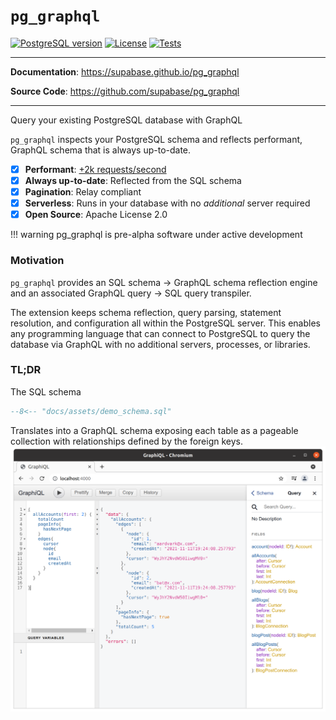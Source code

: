 # `pg_graphql`

<p>
<a href=""><img src="https://img.shields.io/badge/postgresql-13+-blue.svg" alt="PostgreSQL version" height="18"></a>
<a href="https://github.com/supabase/pg_graphql/blob/master/LICENSE"><img src="https://img.shields.io/pypi/l/markdown-subtemplate.svg" alt="License" height="18"></a>
<a href="https://github.com/supabase/pg_graphql/actions"><img src="https://github.com/supabase/pg_graphql/actions/workflows/main.yml/badge.svg" alt="Tests" height="18"></a>

</p>

---

**Documentation**: <a href="https://supabase.github.io/pg_graphql" target="_blank">https://supabase.github.io/pg_graphql</a>

**Source Code**: <a href="https://github.com/supabase/pg_graphql" target="_blank">https://github.com/supabase/pg_graphql</a>

---

Query your existing PostgreSQL database with GraphQL

`pg_graphql` inspects your PostgreSQL schema and reflects performant, GraphQL schema that is always up-to-date.

- [x] __Performant__: [+2k requests/second](performance.md)
- [x] __Always up-to-date__: Reflected from the SQL schema
- [x] __Pagination__: Relay compliant
- [x] __Serverless__: Runs in your database with no *additional* server required
- [x] __Open Source__: Apache License 2.0

!!! warning
    pg_graphql is pre-alpha software under active development


### Motivation
`pg_graphql` provides an SQL schema -> GraphQL schema reflection engine and an associated GraphQL query -> SQL query transpiler.

The extension keeps schema reflection, query parsing, statement resolution, and configuration all within the PostgreSQL server. This enables any programming language that can connect to PostgreSQL to query the database via GraphQL with no additional servers, processes, or libraries.


### TL;DR

The SQL schema

```sql
--8<-- "docs/assets/demo_schema.sql"
```
Translates into a GraphQL schema exposing each table as a pageable collection with relationships defined by the foreign keys.
![GraphiQL](./assets/quickstart_graphiql.png)
